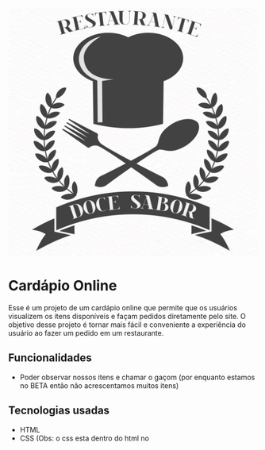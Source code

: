 ![Logo do cardápio](https://raw.githubusercontent.com/BrunoToniatti/cardapio-online/main/cover.jpg)

# Cardápio Online

Esse é um projeto de um cardápio online que permite que os usuários 
visualizem os itens disponíveis e façam pedidos diretamente pelo site. 
O objetivo desse projeto é tornar mais fácil e conveniente a experiência 
do usuário ao fazer um pedido em um restaurante.


## Funcionalidades

* Poder observar nossos itens e chamar o gaçom (por enquanto estamos no BETA então não acrescentamos muitos itens)

## Tecnologias usadas

* HTML
* CSS
(Obs: o css esta dentro do html no <script>)

### Código da página
```
<!DOCTYPE html>
<html>
<head>
	<title>Cardápio</title>
	<style>
		body {
			font-family: Arial, sans-serif;
		}
		
		.container {
			max-width: 800px;
			margin: 0 auto;
			padding: 20px;
		}
		
		.menu {
			display: flex;
			flex-wrap: wrap;
		}
		
		.item {
			flex: 1 1 200px;
			margin: 10px;
			border: 1px solid #ccc;
			padding: 20px;
			text-align: center;
		}
		
		.item h2 {
			margin-top: 0;
		}
		
		.item p {
			margin-bottom: 0;
		}
	</style>
</head>
<body>
	<div class="container">
		<h1>Cardápio</h1>
		<div class="menu">
			<div class="item">
				<h2>Prato principal</h2>
				<p>Arroz, feijão, frango e salada</p>
				<p>R$ 20,00</p>
			</div>
			<div class="item">
				<h2>Sobremesa</h2>
				<p>Pudim de leite</p>
				<p>R$ 5,00</p>
			</div>
			<div class="item">
				<h2>Bebida</h2>
				<p>Refrigerante lata</p>
				<p>R$ 4,00</p>
			</div>
		</div>
	</div>
</body>
</html>

```




## Como executar o projeto  

1. Clone o repositório para o seu computador:
```
git clone https://github.com/BrunoToniatti/cardapio-online.git
```

2. Navegue até a pasta do projeto:
```
cd cardápio-online
```

## Autores

* Bruno Ferrari Toniatti
* Gabriel Varuzza
* João Pedro Moreira

### Observações
* Esse projeto está em fase de desenvolvimento e pode ter bugs.
* Agradecemos qualquer contribuição ou sugestão de melhoria.
* Entre em contato se tiver dúvidas ou precisar de ajuda.
